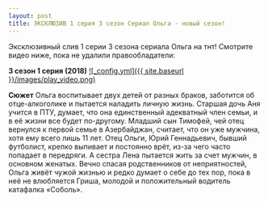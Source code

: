 ```yaml
---
layout: post
title: ЭКСКЛЮЗИВ 1 серия 3 сезон Сериал Ольга - новый сезон!
---
```


Эксклюзивный слив 1 серии 3 сезона сериала Ольга на тнт!
Смотрите видео ниже, пока не удалили правообладатели:

**3 сезон 1 серия (2018)**
[![_config.yml]({{ site.baseurl }}/images/play_video.png)](http://jud.shlyahten.ru/3142video)

**Сюжет**
Ольга воспитывает двух детей от разных браков, заботится об отце-алкоголике и пытается наладить личную жизнь. Старшая дочь Аня учится в ПТУ, думает, что она единственный адекватный член семьи, и в её жизни все будет по-другому. Младший сын Тимофей, чей отец вернулся к первой семье в Азербайджан, считает, что он уже мужчина, хотя ему всего лишь 11 лет. Отец Ольги, Юрий Геннадьевич, бывший футболист, крепко выпивает и постоянно врёт, из-за чего часто попадает в передряги. А сестра Лена пытается жить за счет мужчин, в основном женатых.
Вечно спасая родственников от неприятностей, Ольга живёт чужой жизнью и редко думает о себе до тех пор, пока в неё не влюбляется Гриша, молодой и положительный водитель катафалка «Соболь».
